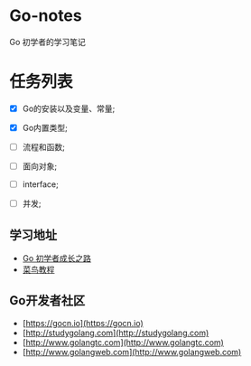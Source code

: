 # Go-notes
Go 初学者的学习笔记


# 任务列表
- [x] Go的安装以及变量、常量;
- [x] Go内置类型; 
- [ ] 流程和函数;
- [ ] 面向对象;  
- [ ] interface;  
- [ ] 并发;  


## 学习地址
- [Go 初学者成长之路](https://github.com/halfrost/Halfrost-Field/blob/master/contents/Go/new_gopher_tips.md)
- [菜鸟教程](https://www.runoob.com/go/go-environment.html)


## Go开发者社区
- [https://gocn.io](https://gocn.io)
- [http://studygolang.com](http://studygolang.com)
- [http://www.golangtc.com](http://www.golangtc.com)
- [http://www.golangweb.com](http://www.golangweb.com)


